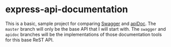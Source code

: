 # express-api-documentation

This is a basic, sample project for comparing [Swagger][] and [apiDoc][]. The
`master` branch will only be the base API that I will start with. The `swagger`
and `apidoc` branches will be the implementations of those documentation tools
for this base ReST API.

[Swagger]: https://swagger.io/
[apiDoc]: http://apidocjs.com/
